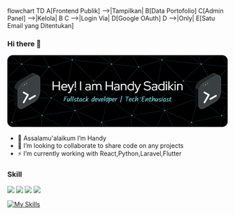flowchart TD
    A[Frontend Publik] -->|Tampilkan| B[Data Portofolio]
    C[Admin Panel] -->|Kelola| B
    C -->|Login Via| D[Google OAuth]
    D -->|Only| E[Satu Email yang Ditentukan]

### Hi there 👋

![Handy Sadikin](github-header-image.png)


- 🌱 Assalamu'alaikum I’m Handy
- 👯 I’m looking to collaborate to share code on any projects
- ⚡ I’m currently working with React,Python,Laravel,Flutter

### Skill

<img src="https://img.shields.io/badge/Laravel-FF2D20?style=for-the-badge&logo=laravel&logoColor=white" />

<img src="https://img.shields.io/badge/livewire-4e56a6?style=for-the-badge&logo=livewire&logoColor=white" />

<img src="https://img.shields.io/badge/Flutter-02569B?style=for-the-badge&logo=flutter&logoColor=white" />
<img src="https://img.shields.io/badge/Arduino-00979D?style=for-the-badge&logo=Arduino&logoColor=white" />


[![My Skills](https://skillicons.dev/icons?i=js,html,css,figma,docker,flutter,flask,git,github,go,nextjs,python,prisma,postman,tailwind,tensorflow,ts,vite,vscode,react,vue,nuxt,tailwind,supabase)](https://skillicons.dev)




<!---
- 💬 Ask me about ...
- 📫 How to reach me: ...
- 😄 Pronouns: ...
- ⚡ Fun fact: ...-->
